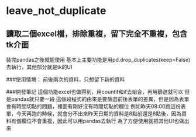 # leave_not_duplicate
讀取二個excel檔，排除重複，留下完全不重複，包含tk介面
---

裝完pandas之後就能使用
基本上主要功能是用pd.drop_duplicates(keep=False)去執行，其他部分就是tk的UI

###使用情境：
前後兩次的資料，只想留下新的資料

###開發筆記
這個功能excel也做得到，用countif和if去組合，再用篩選就可以
但是pandas就只要一段
這個段程式的由來是要篩選前後表單的差異，但是因為表單會有時間切點的問題，裡面有剛好沒有時間切點的欄位
例如昨天08:00跑這份表單，今天再跑的時候，就會分不出來昨天日期的資料是8點前還是8點後，因為資料有個欄位不會重複，因此可以用pandas去執行
為了方便使用就把其他UI也做出來
